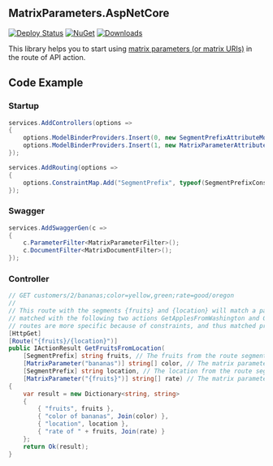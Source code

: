 ## MatrixParameters.AspNetCore

[![Deploy Status](https://github.com/EdwOK/MatrixParameters.AspNetCore/.github/workflows/cicd.yml/badge.svg)](https://github.com/EdwOK/MatrixParameters.AspNetCore/.github/workflows/test-code.yml)
[![NuGet](https://img.shields.io/nuget/v/MatrixParameters.AspNetCore.svg)](https://www.nuget.org/packages/MatrixParameters.AspNetCore)
[![Downloads](https://img.shields.io/nuget/dt/MatrixParameters.AspNetCore.svg)](https://www.nuget.org/packages/MatrixParameters.AspNetCore/)

This library helps you to start using [matrix parameters (or matrix URIs)](http://www.w3.org/DesignIssues/MatrixURIs.html) in the route of API action.

## Code Example

### Startup
```csharp
services.AddControllers(options =>
{
    options.ModelBinderProviders.Insert(0, new SegmentPrefixAttributeModelBinderProvider());
    options.ModelBinderProviders.Insert(1, new MatrixParameterAttributeModelBinderProvider());
});

services.AddRouting(options =>
{
    options.ConstraintMap.Add("SegmentPrefix", typeof(SegmentPrefixConstraint));
});
```

### Swagger
```csharp
services.AddSwaggerGen(c =>
{
    c.ParameterFilter<MatrixParameterFilter>();
    c.DocumentFilter<MatrixDocumentFilter>();
});
```

### Controller
```csharp
// GET customers/2/bananas;color=yellow,green;rate=good/oregon
//
// This route with the segments {fruits} and {location} will match a path with two segments if they are not 
// matched with the following two actions GetApplesFromWashington and GetApplesFromLocation. Both of their 
// routes are more specific because of constraints, and thus matched prior to this.
[HttpGet]
[Route("{fruits}/{location}")]
public IActionResult GetFruitsFromLocation(
    [SegmentPrefix] string fruits, // The fruits from the route segment {fruits}.
    [MatrixParameter("bananas")] string[] color, // The matrix parameter color from the segment starting with "bananas". It is matched only if the fruits is "apples".
    [SegmentPrefix] string location, // The location from the route segment {location}.
    [MatrixParameter("{fruits}")] string[] rate) // The matrix parameter rate from the route segment "{fruits}".
{
    var result = new Dictionary<string, string>
    {
        { "fruits", fruits },
        { "color of bananas", Join(color) },
        { "location", location },
        { "rate of " + fruits, Join(rate) }
    };
    return Ok(result);
}
```
